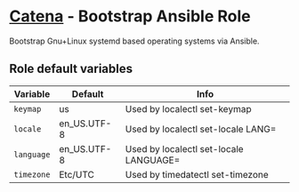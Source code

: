 # [Catena](https://github.com/alysoid/catena) - Bootstrap Ansible Role

Bootstrap Gnu+Linux systemd based operating systems via Ansible.

## Role default variables

| Variable           | Default     | Info
| ------------------ | ----------- | --------------------------------------
| `keymap`           | us          | Used by localectl set-keymap
| `locale`           | en_US.UTF-8 | Used by localectl set-locale LANG=
| `language`         | en_US.UTF-8 | Used by localectl set-locale LANGUAGE=
| `timezone`         | Etc/UTC     | Used by timedatectl set-timezone
